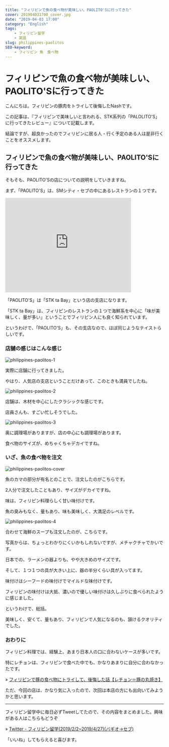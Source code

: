 ```yaml
---
title: "フィリピンで魚の食べ物が美味しい、PAOLITO'Sに行ってきた"
cover: 201904031700_cover.jpg
date: "2019-04-03 17:00"
category: "English"
tags:
    - フィリピン留学
    - 英語
slug: philippines-paolitos
SEO-keyword:
    - フィリピン 魚　食べ物
---
```


# フィリピンで魚の食べ物が美味しい、PAOLITO'Sに行ってきた

こんにちは。フィリピンの豚肉をトライして後悔したNashです。

この記事は、『フィリピンで美味しいと言われる、STK系列の「PALOLITO'S」に行ってきたレビュー』について記載します。

結論ですが、超良かったのでフィリピンに居る人・行く予定のある人は是非行くことをオススメします。

## フィリピンで魚の食べ物が美味しい、PAOLITO'Sに行ってきた

そもそも、PAOLITO'Sの店についての説明をしていきますね。

まず、「PAOLITO'S」は、SMシティ・セブの中にあるレストランの１つです。

<iframe src="https://www.google.com/maps/embed?pb=!1m14!1m8!1m3!1d15701.495542334682!2d123.9173759!3d10.3119331!3m2!1i1024!2i768!4f13.1!3m3!1m2!1s0x0%3A0x32cdd929b08712ed!2sPaolito&#39;s+STK+TA+BAI!5e0!3m2!1sja!2sph!4v1554280019030!5m2!1sja!2sph" width="400" height="300" frameborder="0" style="border:0" allowfullscreen></iframe>



「PAOLITO'S」は「STK ta Bay」という店の支店になります。

「STK ta Bay」は、フィリピンのレストランの１つで海鮮系を中心に「味が美味しく、量が多い」ということでフィリピン人にも良く知られています。

というわけで、「PAOLITO'S」も、その支店なので、ほぼ同じようなテイストらしいです。

### 店舗の感じはこんな感じ

![philippines-paolitos-1](./201904031700_1.jpg)

実際に店舗に行ってきました。

やはり、人気店の支店ということだけあって、このときも満員でしたね。


![philippines-paolitos-2](./201904031700_2.jpg)

店舗は、木材を中心にしたクラシックな感じです。

店員さんも、すごい忙しそうでした。


![philippines-paolitos-3](./201904031700_3.jpg)

奥に調理場がありますが、店の中心にも調理場があります。

食べ物のサイズが、めちゃくちゃデカイですね。

### いざ、魚の食べ物を注文

![philippines-paolitos-cover](./201904031700_cover.jpg)

魚のカマの部分が有名とのことで、注文したのがこちらです。

2人分で注文したこともあり、サイズがデカイですね。

味は、フィリピン料理らしく甘い味付けです。

魚の臭みもなく、量もあり、味も美味しく、大満足のレベルです。

![philippines-paolitos-4](./201904031700_4.jpg)

合わせて海鮮のスープも注文したのが、こちらです。

写真からは、ちょっとわかりにくいかもしれないですが、メチャクチャでかいです。

日本での、ラーメンの器よりも、やや大きめのサイズです。

そして、１つ１つの具が大きい上に、器の半分くらい具が入ってます。

味付けはシーフードの味付けでマイルドな味付けです。

フィリピンの味付けは大抵、濃いので優しい味付けは久しぶりに食べられたように感じました。

というわけで、総括。

美味しく、安くて、量もあり、フィリピンで人気になるのも、頷けるクオリティでした。


### おわりに

フィリピン料理では、経験上、あまり日本人の口に合わないケースが多いです。

特にレチョンは、フィリピンで食べた中でも、かなりあまりに自分に合わなかったです。

» [フィリピンで豚の食べ物にトライして、後悔した話【レチョン＝豚の丸焼き】](./philippines-zubuchon)

ただ、今回の店は、かなり気に入ったので、次回は本店の方にも出向いてみようかと思います。

---

フィリピン留学中に毎日必ずTweetしてたので、その内容をまとめました。興味がある人はこちらもどうぞ

» [Twitter - フィリピン留学(2019/2/2~2019/4/27)(バギオ→セブ)](https://twitter.com/i/moments/1108015112575541249)

「いいね」してもらえると喜びます。


